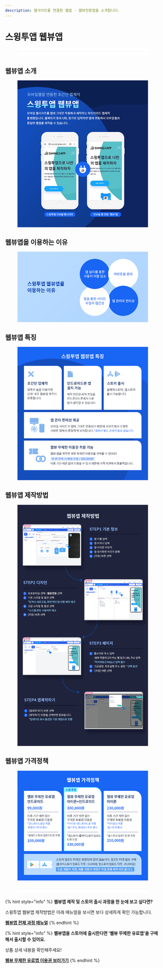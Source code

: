 ```yaml
---
description: 웹사이트를 연결한 웹앱 - 웹뷰전용앱을 소개합니다.
---
```


# 스윙투앱 웹뷰앱

<figure><img src="../../../.gitbook/assets/구분선 (2).PNG" alt=""><figcaption></figcaption></figure>

## 웹뷰앱 소개

<figure><img src="../../../.gitbook/assets/웹뷰앱홍보이미지1 (1).png" alt=""><figcaption></figcaption></figure>



## 웹뷰앱을 이용하는 이유

<figure><img src="../../../.gitbook/assets/웹뷰앱홍보이미지2.png" alt=""><figcaption></figcaption></figure>



## 웹뷰앱 특징

<figure><img src="../../../.gitbook/assets/웹뷰앱홍보이미지3.png" alt=""><figcaption></figcaption></figure>



## 웹뷰앱 제작방법

<figure><img src="../../../.gitbook/assets/제작방법_V3버전 (1) (1).png" alt=""><figcaption></figcaption></figure>



## 웹뷰앱 가격정책

<div align="left">

<figure><img src="../../../.gitbook/assets/웹뷰앱가격 (1).png" alt=""><figcaption></figcaption></figure>

</div>

<figure><img src="../../../.gitbook/assets/구분선 (2).PNG" alt=""><figcaption></figcaption></figure>

{% hint style="info" %}
**웹뷰앱 제작 및 스토어 출시 과정을 한 눈에 보고 싶다면?**

스윙투앱 웹뷰앱 제작방법은 아래 매뉴얼을 보시면 보다 상세하게 확인 가능합니다.

[**웹뷰앱 전체 과정 매뉴얼**](https://help-7.gitbook.io/undefined/manual/v3/webapp/webview)
{% endhint %}

{% hint style="info" %}
**웹뷰앱을 스토어에 출시한다면 ‘웹뷰 무제한 유료앱’을 구매해서 출시할 수 있어요.**

상품 상세 내용을 확인해주세요!

[**웹뷰 무제한 유료앱 이용권 보러가기**](https://help-7.gitbook.io/undefined/manual/appmanage/pay/webveiw-unlimited)
{% endhint %}



